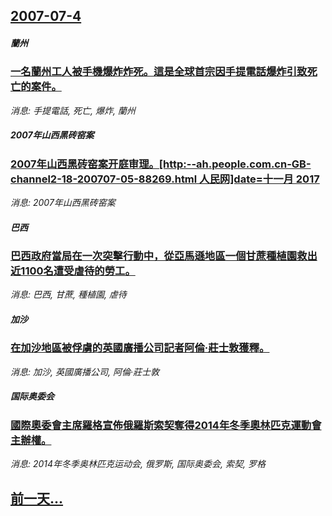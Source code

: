 ## [2007-07-4](/news/2007/07/4/index.md)

##### 蘭州
### [ 一名蘭州工人被手機爆炸炸死。這是全球首宗因手提電話爆炸引致死亡的案件。](/news/2007/07/4/一名蘭州工人被手機爆炸炸死-這是全球首宗因手提電話爆炸引致死亡的案件.md)
_消息: 手提電話, 死亡, 爆炸, 蘭州_

##### 2007年山西黑砖窑案
### [2007年山西黑砖窑案开庭审理。[http:--ah.people.com.cn-GB-channel2-18-200707-05-88269.html 人民网]date=十一月 2017 ](/news/2007/07/4/2007年山西黑砖窑案开庭审理-http-ahpeoplecomcn-GB-channel2-18-2007.md)
_消息: 2007年山西黑砖窑案_

##### 巴西
### [巴西政府當局在一次突擊行動中，從亞馬遜地區一個甘蔗種植園救出近1100名遭受虐待的勞工。](/news/2007/07/4/巴西政府當局在一次突擊行動中-從亞馬遜地區一個甘蔗種植園救出近1100名遭受虐待的勞工.md)
_消息: 巴西, 甘蔗, 種植園, 虐待_

##### 加沙
### [在加沙地區被俘虜的英國廣播公司記者阿倫·莊士敦獲釋。](/news/2007/07/4/在加沙地區被俘虜的英國廣播公司記者阿倫-莊士敦獲釋.md)
_消息: 加沙, 英國廣播公司, 阿倫·莊士敦_

##### 国际奥委会
### [國際奧委會主席羅格宣佈俄羅斯索契奪得2014年冬季奧林匹克運動會主辦權。](/news/2007/07/4/國際奧委會主席羅格宣佈俄羅斯索契奪得2014年冬季奧林匹克運動會主辦權.md)
_消息: 2014年冬季奥林匹克运动会, 俄罗斯, 国际奥委会, 索契, 罗格_

## [前一天...](/news/2007/07/3/index.md)

